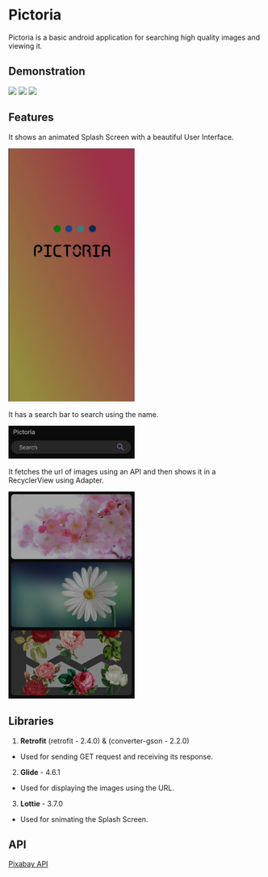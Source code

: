 # Pictoria
Pictoria is a basic android application for searching high quality images and viewing it.

## Demonstration

<img src="readme_assets/1.gif" width="250"/> <img src="readme_assets/2.gif" width="250"/> <img src="readme_assets/3.gif" width="250"/>

## Features

It shows an animated Splash Screen with a beautiful User Interface.

<img src="readme_assets/splashscreen.png" width="250" height="500">

It has a search bar to search using the name.

<img src="readme_assets/search.png" width="250">

It fetches the url of images using an API and then shows it in a RecyclerView using Adapter.

<img src="readme_assets/view.png" width="250">

## Libraries

1. **Retrofit**  (retrofit - 2.4.0) & (converter-gson - 2.2.0)
- Used for sending GET request and receiving its response.

2. **Glide** - 4.6.1
- Used for displaying the images using the URL.

3. **Lottie** - 3.7.0
- Used for snimating the Splash Screen.

## API

[Pixabay API](https://pixabay.com/service/about/api/)
